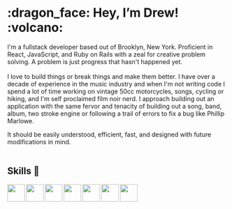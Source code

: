 <h1>:dragon_face: Hey, I’m Drew! :volcano:</h1>
I'm a fullstack developer based out of Brooklyn, New York. Proficient in React, JavaScript, and Ruby on Rails with a zeal for creative problem solving. A problem is just 
progress that hasn't happened yet.
<br><br>
I love to build things or break things and make them better. I have over a decade of experience in the music industry and when I'm not writing code I spend a lot of time working on vintage 50cc motorcycles, songs, cycling or hiking, and I'm self proclaimed film noir nerd. I approach building out an application with the same fervor and tenacity of building out a song, band, album, two stroke engine or following a trail of errors to fix a bug like Phillip Marlowe. 

It should be easily understood, efficient, fast, and designed with future modifications in mind.
<br><br>

<h2>Skills 🧰</h2>
<img src="https://cdn.jsdelivr.net/gh/devicons/devicon/icons/react/react-original.svg" style='width:40px; height:40px;' align='left'/>
<img src="https://cdn.jsdelivr.net/gh/devicons/devicon/icons/javascript/javascript-original.svg" style='width:40px; height:40px;' align='left'/>
<img src="https://cdn.jsdelivr.net/gh/devicons/devicon/icons/ruby/ruby-plain-wordmark.svg" style='width:40px; height:40px;' align='left'/>
<img src="https://cdn.jsdelivr.net/gh/devicons/devicon/icons/bootstrap/bootstrap-plain-wordmark.svg" style='width:40px; height:40px;' align='left'/>
<img src="https://cdn.jsdelivr.net/gh/devicons/devicon/icons/css3/css3-plain-wordmark.svg" style='width:40px; height:40px;' align='left'/>
<img src="https://cdn.jsdelivr.net/gh/devicons/devicon/icons/firebase/firebase-plain-wordmark.svg" style='width:40px; height:40px;' align='left'/>
<img src="https://cdn.jsdelivr.net/gh/devicons/devicon/icons/html5/html5-plain-wordmark.svg" style='width:40px; height:40px;' align='left'/>



<!---
VandelayUtd/VandelayUtd is a ✨ special ✨ repository because its `README.md` (this file) appears on your GitHub profile.
You can click the Preview link to take a look at your changes.
--->
